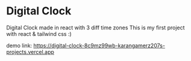 # Digital Clock
Digital Clock made in react with 3 diff time zones
This is my first project with react & tailwind css :)

demo link: https://digital-clock-8c9mz99wb-karangamerz207s-projects.vercel.app

